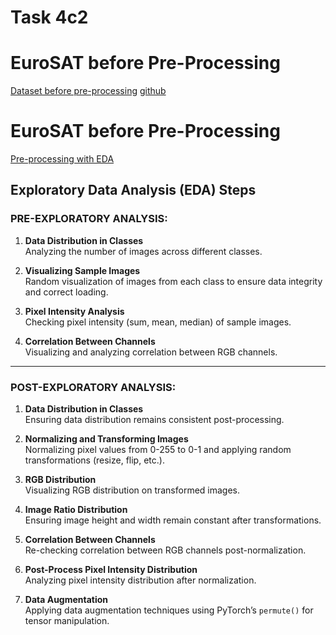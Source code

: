 # Task 4c2
# EuroSAT before Pre-Processing 
[Dataset before pre-processing](https://paperswithcode.com/dataset/eurosat)
[github](https://github.com/phelber/eurosat)


# EuroSAT before Pre-Processing 

[Pre-processing with EDA](https://github.com/showrin20/BracU_Courses/blob/main/CSE424/Task4/cse424_EUROSAT%2BEDA.ipynb)

## Exploratory Data Analysis (EDA) Steps

### **PRE-EXPLORATORY ANALYSIS:**
1. **Data Distribution in Classes**  
   Analyzing the number of images across different classes.

2. **Visualizing Sample Images**  
   Random visualization of images from each class to ensure data integrity and correct loading.

3. **Pixel Intensity Analysis**  
   Checking pixel intensity (sum, mean, median) of sample images.

4. **Correlation Between Channels**  
   Visualizing and analyzing correlation between RGB channels.

---

### **POST-EXPLORATORY ANALYSIS:**
1. **Data Distribution in Classes**  
   Ensuring data distribution remains consistent post-processing.

2. **Normalizing and Transforming Images**  
   Normalizing pixel values from 0-255 to 0-1 and applying random transformations (resize, flip, etc.).

3. **RGB Distribution**  
   Visualizing RGB distribution on transformed images.

4. **Image Ratio Distribution**  
   Ensuring image height and width remain constant after transformations.

5. **Correlation Between Channels**  
   Re-checking correlation between RGB channels post-normalization.

6. **Post-Process Pixel Intensity Distribution**  
   Analyzing pixel intensity distribution after normalization.

7. **Data Augmentation**  
   Applying data augmentation techniques using PyTorch’s `permute()` for tensor manipulation.

